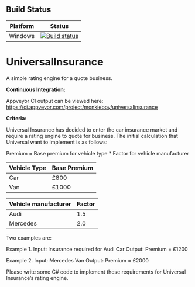 ## Build Status

| Platform | Status         |
| -------- | -------------- |
| Windows  | [![Build status](https://ci.appveyor.com/api/projects/status/mluhhotmhutb9sxi/branch/master?svg=true)](https://ci.appveyor.com/project/monkieboy/universalinsurance/settings) |

# UniversalInsurance
A simple rating engine for a quote business.

**Continuous Integration:**

Appveyor CI output can be viewed here: https://ci.appveyor.com/project/monkieboy/universalinsurance


**Criteria:**

Universal Insurance has decided to enter the car insurance market and require a rating engine to quote for business. The initial calculation that Universal want to implement is as follows:
	
Premium = Base premium for vehicle type * Factor for vehicle manufacturer

|Vehicle Type|Base Premium|
|------------|------------|
|Car|£800|
|Van|£1000|
 
|Vehicle manufacturer|Factor|
|--------------------|------|
|Audi|1.5|
|Mercedes|2.0|

Two examples are:
 
Example 1.
Input: Insurance required for Audi Car
Output: Premium = £1200 
 
Example 2.
Input: Mercedes Van 
Output: Premium = £2000

Please write some C# code to implement these requirements for Universal Insurance’s rating engine.
